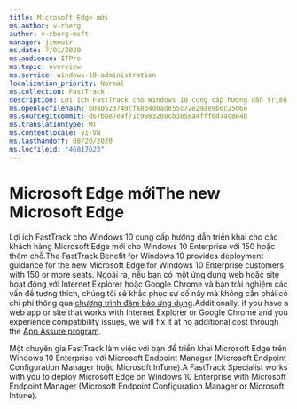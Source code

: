 ```yaml
---
title: Microsoft Edge mới
ms.author: v-rberg
author: v-rberg-msft
manager: jimmuir
ms.date: 7/01/2020
ms.audience: ITPro
ms.topic: overview
ms.service: windows-10-administration
localization_priority: Normal
ms.collection: FastTrack
description: Lợi ích FastTrack cho Windows 10 cung cấp hướng dẫn triển khai cho các khách hàng Microsoft Edge mới cho Windows 10 Enterprise với 150 hoặc thêm chỗ.
ms.openlocfilehash: b0a0523749cfa834d0ade55c72e29ae9b0c2506e
ms.sourcegitcommit: d67bbe7e9f71c9983280cb3858a4fff0d7ac884b
ms.translationtype: MT
ms.contentlocale: vi-VN
ms.lasthandoff: 08/20/2020
ms.locfileid: "46817623"
---
```

# <a name="the-new-microsoft-edge"></a><span data-ttu-id="2273d-103">Microsoft Edge mới</span><span class="sxs-lookup"><span data-stu-id="2273d-103">The new Microsoft Edge</span></span>

<span data-ttu-id="2273d-104">Lợi ích FastTrack cho Windows 10 cung cấp hướng dẫn triển khai cho các khách hàng Microsoft Edge mới cho Windows 10 Enterprise với 150 hoặc thêm chỗ.</span><span class="sxs-lookup"><span data-stu-id="2273d-104">The FastTrack Benefit for Windows 10 provides deployment guidance for the new Microsoft Edge for Windows 10 Enterprise customers with 150 or more seats.</span></span> <span data-ttu-id="2273d-105">Ngoài ra, nếu bạn có một ứng dụng web hoặc site hoạt động với Internet Explorer hoặc Google Chrome và bạn trải nghiệm các vấn đề tương thích, chúng tôi sẽ khắc phục sự cố này mà không cần phải có chi phí thông qua [chương trình đảm bảo ứng dụng](Win-10-app-assure.md).</span><span class="sxs-lookup"><span data-stu-id="2273d-105">Additionally, if you have a web app or site that works with Internet Explorer or Google Chrome and you experience compatibility issues, we will fix it at no additional cost through the [App Assure program](Win-10-app-assure.md).</span></span>

<span data-ttu-id="2273d-106">Một chuyên gia FastTrack làm việc với bạn để triển khai Microsoft Edge trên Windows 10 Enterprise với Microsoft Endpoint Manager (Microsoft Endpoint Configuration Manager hoặc Microsoft InTune).</span><span class="sxs-lookup"><span data-stu-id="2273d-106">A FastTrack Specialist works with you to deploy Microsoft Edge on Windows 10 Enterprise with Microsoft Endpoint Manager (Microsoft Endpoint Configuration Manager or Microsoft Intune).</span></span>


